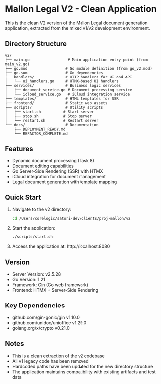 # Mallon Legal V2 - Clean Application

This is the clean V2 version of the Mallon Legal document generation application, extracted from the mixed v1/v2 development environment.

## Directory Structure

```
v2/
├── main.go                 # Main application entry point (from main_v2.go)
├── go.mod                 # Go module definition (from go_v2.mod)
├── go.sum                 # Go dependencies
├── handlers/              # HTTP handlers for UI and API
│   └── ui_handlers.go     # HTMX-based UI handlers
├── services/              # Business logic services
│   ├── document_service.go # Document processing service
│   └── icloud_service.go   # iCloud integration service
├── templates/             # HTML templates for SSR
├── frontend/              # Static web assets
├── scripts/               # Utility scripts
│   ├── start.sh          # Start server
│   ├── stop.sh           # Stop server
│   └── restart.sh        # Restart server
└── docs/                  # Documentation
    ├── DEPLOYMENT_READY.md
    └── REFACTOR_COMPLETE.md
```

## Features

- Dynamic document processing (Task 8)
- Document editing capabilities
- Go Server-Side Rendering (SSR) with HTMX
- iCloud integration for document management
- Legal document generation with template mapping

## Quick Start

1. Navigate to the v2 directory:
   ```bash
   cd /Users/corelogic/satori-dev/clients/proj-mallon/v2
   ```

2. Start the application:
   ```bash
   ./scripts/start.sh
   ```

3. Access the application at: http://localhost:8080

## Version

- Server Version: v2.5.28
- Go Version: 1.21
- Framework: Gin (Go web framework)
- Frontend: HTMX + Server-Side Rendering

## Key Dependencies

- github.com/gin-gonic/gin v1.10.0
- github.com/unidoc/unioffice v1.29.0
- golang.org/x/crypto v0.21.0

## Notes

- This is a clean extraction of the v2 codebase
- All v1 legacy code has been removed
- Hardcoded paths have been updated for the new directory structure
- The application maintains compatibility with existing artifacts and test data